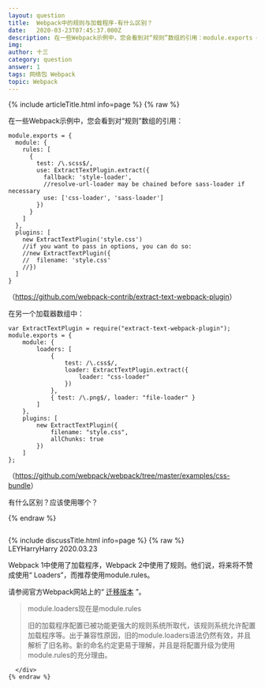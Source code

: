 ```yaml
---
layout: question
title:  Webpack中的规则与加载程序-有什么区别？
date:   2020-03-23T07:45:37.000Z
description: 在一些Webpack示例中，您会看到对“规则”数组的引用：module.exports = {  module  {    rules  \[  ...
img: 
author: 十三
category: question
answer: 1
tags: 网络包 Webpack
topic: Webpack
---
```

<div class="article-root">
  <div class="article">
    {% include articleTitle.html info=page %}
    {% raw %}
    <div class="article-content"><p><font style="vertical-align: inherit;"><font style="vertical-align: inherit;">在一些Webpack示例中，您会看到对“规则”数组的引用：</font></font></p>

<pre><code>module.exports = {<font></font>
  module: {<font></font>
    rules: [<font></font>
      {<font></font>
        test: /\.scss$/,<font></font>
        use: ExtractTextPlugin.extract({<font></font>
          fallback: 'style-loader',<font></font>
          //resolve-url-loader may be chained before sass-loader if necessary<font></font>
          use: ['css-loader', 'sass-loader']<font></font>
        })<font></font>
      }<font></font>
    ]<font></font>
  },<font></font>
  plugins: [<font></font>
    new ExtractTextPlugin('style.css')<font></font>
    //if you want to pass in options, you can do so:<font></font>
    //new ExtractTextPlugin({<font></font>
    //  filename: 'style.css'<font></font>
    //})<font></font>
  ]<font></font>
}<font></font>
</code></pre>

<p><font style="vertical-align: inherit;"><font style="vertical-align: inherit;">（</font></font><a href="https://github.com/webpack-contrib/extract-text-webpack-plugin" rel="noreferrer"><font style="vertical-align: inherit;"><font style="vertical-align: inherit;">https://github.com/webpack-contrib/extract-text-webpack-plugin</font></font></a><font style="vertical-align: inherit;"><font style="vertical-align: inherit;">）</font></font></p>

<p><font style="vertical-align: inherit;"><font style="vertical-align: inherit;">在另一个加载器数组中：</font></font></p>

<pre><code>var ExtractTextPlugin = require("extract-text-webpack-plugin");<font></font>
module.exports = {<font></font>
    module: {<font></font>
        loaders: [<font></font>
            {<font></font>
                test: /\.css$/,<font></font>
                loader: ExtractTextPlugin.extract({<font></font>
                    loader: "css-loader"<font></font>
                })<font></font>
            },<font></font>
            { test: /\.png$/, loader: "file-loader" }<font></font>
        ]<font></font>
    },<font></font>
    plugins: [<font></font>
        new ExtractTextPlugin({<font></font>
            filename: "style.css",<font></font>
            allChunks: true<font></font>
        })<font></font>
    ]<font></font>
};<font></font>
</code></pre>

<p><font style="vertical-align: inherit;"><font style="vertical-align: inherit;">（</font></font><a href="https://github.com/webpack/webpack/tree/master/examples/css-bundle" rel="noreferrer"><font style="vertical-align: inherit;"><font style="vertical-align: inherit;">https://github.com/webpack/webpack/tree/master/examples/css-bundle</font></font></a><font style="vertical-align: inherit;"><font style="vertical-align: inherit;">）</font></font></p>

<p><font style="vertical-align: inherit;"><font style="vertical-align: inherit;">有什么区别？</font><font style="vertical-align: inherit;">应该使用哪个？</font></font></p></div>
    {% endraw %}
  </div>
  <p style="height: 0;width:0;overflow: hidden;"> 第2934篇《Webpack中的规则与加载程序-有什么区别？》来自Winter(https://github.com/aiyld/aiyld.github.io)的站点</p>
  <div class="discuss-wrapper">
    {% include discussTitle.html info=page %}
    {% raw %}
    <div class="discuss-item">
        <div class="discuss-parent">
          <div class="discuss-meta">
            <span class="discuss-user">LEYHarryHarry</span>
            <span class="discuss-time">2020.03.23</span>
          </div>
          <div class="discuss-comment"><p><font style="vertical-align: inherit;"><font style="vertical-align: inherit;">Webpack 1中使用了加载程序，Webpack 2中使用了规则。他们说，将来将不赞成使用“ Loaders”，而推荐使用module.rules。</font></font></p>

<p><font style="vertical-align: inherit;"><font style="vertical-align: inherit;">请参阅</font><font style="vertical-align: inherit;">官方Webpack网站上的“ </font></font><a href="https://webpack.js.org/migrate/3/#module-loaders-is-now-module-rules" rel="noreferrer"><font style="vertical-align: inherit;"><font style="vertical-align: inherit;">迁移版本</font></font></a><font style="vertical-align: inherit;"><font style="vertical-align: inherit;"> ”。</font></font></p>

<blockquote>
  <p><font style="vertical-align: inherit;"><font style="vertical-align: inherit;">module.loaders现在是module.rules</font></font></p>
  
  <p><font style="vertical-align: inherit;"><font style="vertical-align: inherit;">旧的加载程序配置已被功能更强大的规则系统所取代，该规则系统允许配置加载程序等。</font><font style="vertical-align: inherit;">出于兼容性原因，旧的module.loaders语法仍然有效，并且解析了旧名称。</font><font style="vertical-align: inherit;">新的命名约定更易于理解，并且是将配置升级为使用module.rules的充分理由。</font></font></p>
</blockquote></div>
        </div>
        
      </div>
    {% endraw %}
  </div>
<div>
